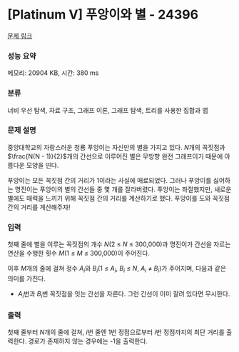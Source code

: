 # [Platinum V] 푸앙이와 별 - 24396 

[문제 링크](https://www.acmicpc.net/problem/24396) 

### 성능 요약

메모리: 20904 KB, 시간: 380 ms

### 분류

너비 우선 탐색, 자료 구조, 그래프 이론, 그래프 탐색, 트리를 사용한 집합과 맵

### 문제 설명

<p>중앙대학교의 자랑스러운 청룡 푸앙이는 자신만의 별을 가지고 있다. <em>N</em>개의 꼭짓점과 $\frac{N(N - 1)}{2}$개의 간선으로 이루어진 별은 무방향 완전 그래프이기 때문에 아름다운 모양을 띤다.</p>

<p>푸앙이는 모든 꼭짓점 간의 거리가 1이라는 사실에 매료되었다. 그러나 푸앙이를 싫어하는 명진이는 푸앙이의 별의 간선들 중 몇 개를 잘라버렸다. 푸앙이는 좌절했지만, 새로운 별에도 매력을 느끼기 위해 꼭짓점 간의 거리를 계산하기로 했다. 푸앙이를 도와 꼭짓점 간의 거리를 계산해주자!</p>

### 입력 

 <p>첫째 줄에 별을 이루는 꼭짓점의 개수 <em>N</em>(2 ≤ <em>N</em> ≤ 300,000)과 명진이가 간선을 자르는 연산을 수행한 횟수 <em>M</em>(1 ≤ <em>M</em> ≤ 300,000)이 주어진다.</p>

<p>이후 <em>M</em>개의 줄에 걸쳐 정수 <em>A<sub>i</sub></em>와 <em>B<sub>i</sub></em>(1 ≤ <em>A<sub>i</sub></em>, <em>B<sub>i</sub></em> ≤ <em>N</em>, <em>A<sub>i</sub></em> ≠ <em>B<sub>i</sub></em>)가 주어지며, 다음과 같은 의미를 가진다.</p>

<ul>
	<li><em>A<sub>i</sub></em>번과 <em>B<sub>i</sub></em>번 꼭짓점을 잇는 간선을 자른다. 그런 간선이 이미 잘려 있다면 무시한다.</li>
</ul>

### 출력 

 <p>첫째 줄부터 <em>N</em>개의 줄에 걸쳐, <em>i</em>번 줄엔 1번 정점으로부터 <em>i</em>번 정점까지의 최단 거리를 출력한다. 경로가 존재하지 않는 경우에는 -1을 출력한다.</p>

